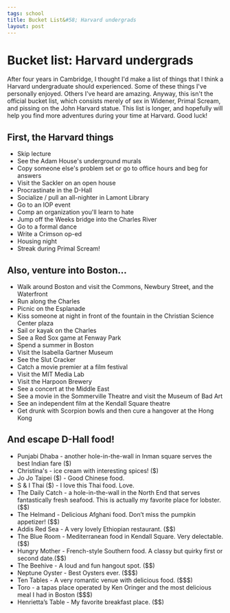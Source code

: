 ```yaml
--- 
tags: school
title: Bucket List&#58; Harvard undergrads
layout: post
---
```


# Bucket list&#58; Harvard undergrads

After four years in Cambridge, I thought I'd make a list of things that I think a Harvard undergraduate should experienced. Some of these things I've personally enjoyed. Others I've heard are amazing. Anyway, this isn't the official bucket list, which consists merely of sex in Widener, Primal Scream, and pissing on the John Harvard statue. This list is longer, and hopefully will help you find more adventures during your time at Harvard. Good luck!

## First, the Harvard things

* Skip lecture
* See the Adam House's underground murals
* Copy someone else's problem set or go to office hours and beg for answers
* Visit the Sackler on an open house
* Procrastinate in the D-Hall
* Socialize / pull an all-nighter in Lamont Library
* Go to an IOP event
* Comp an organization you'll learn to hate
* Jump off the Weeks bridge into the Charles River
* Go to a formal dance
* Write a Crimson op-ed
* Housing night
* Streak during Primal Scream!

## Also, venture into Boston...

* Walk around Boston and visit the Commons, Newbury Street, and the Waterfront
* Run along the Charles
* Picnic on the Esplanade
* Kiss someone at night in front of the fountain in the Christian Science Center plaza
* Sail or kayak on the Charles
* See a Red Sox game at Fenway Park
* Spend a summer in Boston
* Visit the Isabella Gartner Museum
* See the Slut Cracker
* Catch a movie premier at a film festival
* Visit the MIT Media Lab
* Visit the Harpoon Brewery
* See a concert at the Middle East
* See a movie in the Sommerville Theatre and visit the Museum of Bad Art
* See an independent film at the Kendall Square theatre
* Get drunk with Scorpion bowls and then cure a hangover at the Hong Kong

## And escape D-Hall food!

* Punjabi Dhaba - another hole-in-the-wall in Inman square serves the best Indian fare ($)
* Christina's - ice cream with interesting spices! ($)
* Jo Jo Taipei ($) - Good Chinese food. 
* S & I Thai ($) - I love this Thai food. Love. 
* The Daily Catch - a hole-in-the-wall in the North End that serves fantastically fresh seafood. This is actually my favorite place for lobster. ($$)
* The Helmand - Delicious Afghani food. Don’t miss the pumpkin appetizer! ($$)
* Addis Red Sea - A very lovely Ethiopian restaurant. ($$)
* The Blue Room - Mediterranean food in Kendall Square. Very delectable. ($$)
* Hungry Mother - French-style Southern food. A classy but quirky first or second date.($$)
* The Beehive - A loud and fun hangout spot. ($$)
* Neptune Oyster - Best Oysters ever. ($$$)
* Ten Tables - A very romantic venue with delicious food. ($$$)
* Toro - a tapas place operated by Ken Oringer and the most delicious meal I had in Boston ($$$)
* Henrietta’s Table - My favorite breakfast place. ($$)
